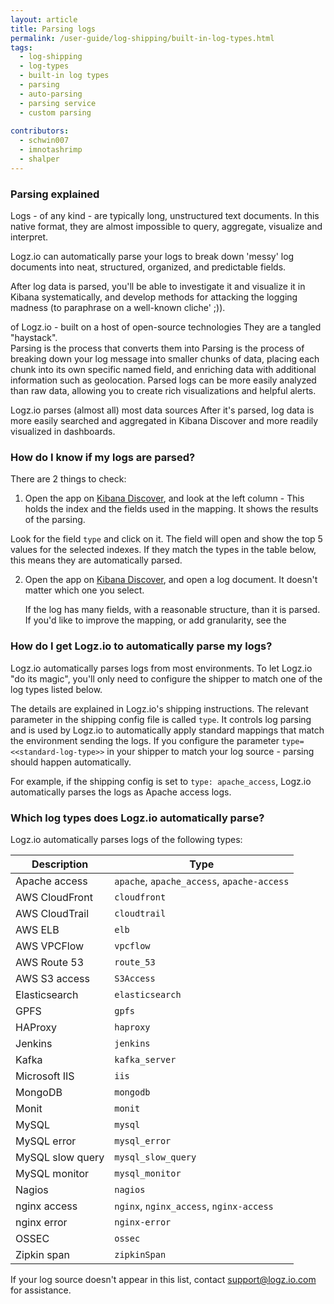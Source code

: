 ```yaml
---
layout: article
title: Parsing logs  
permalink: /user-guide/log-shipping/built-in-log-types.html
tags:
  - log-shipping
  - log-types
  - built-in log types 
  - parsing 
  - auto-parsing 
  - parsing service
  - custom parsing 
  
contributors:
  - schwin007
  - imnotashrimp
  - shalper
---
```

### Parsing explained   

Logs - of any kind - are typically long, unstructured text documents. In this native format, they are almost impossible to query, aggregate, visualize and interpret. 

Logz.io can automatically parse your logs to break down 'messy' log documents into neat, structured, organized, and predictable fields. 

After log data is parsed, you'll be able to investigate it and visualize it in Kibana systematically, and develop methods for attacking the logging madness (to paraphrase on a well-known cliche' ;)).


of Logz.io - built on a host of open-source technologies  They are a tangled "haystack".  
Parsing is the process that converts them into 
Parsing is the process of breaking down your log message into smaller chunks of data,
placing each chunk into its own specific named field,
and enriching data with additional information such as geolocation.
Parsed logs can be more easily analyzed than raw data,
allowing you to create rich visualizations and helpful alerts.


Logz.io parses (almost all) most data sources After it's parsed, log data is more easily searched and aggregated in Kibana Discover and more readily visualized in dashboards. 


### How do I know if my logs are parsed? 

There are 2 things to check:
1. Open the app on [Kibana Discover](https://app.logz.io/#/dashboard/kibana/discover?), and look at the left column - This holds the index and the fields used in the mapping. It shows the results of the parsing. 

Look for the field `type` and click on it. The field will open and show the top 5 values for the selected indexes. If they match the types in the table below, this means they are automatically parsed. 

2. Open the app on [Kibana Discover](https://app.logz.io/#/dashboard/kibana/discover?), 
    and open a log document. It doesn't matter which one you select. 

    If the log has many fields, with a reasonable structure, than it is parsed. If you'd like to improve the mapping, or add granularity, see the 


### How do I get Logz.io to automatically parse my logs?  

Logz.io automatically parses logs from most environments. To let Logz.io "do its magic", you'll only need to configure the shipper to match one of the log types listed below. 

The details are explained in Logz.io's shipping instructions. The relevant parameter in the shipping config file is called `type`. It controls log parsing and is used by Logz.io to automatically apply standard mappings that match the environment sending the logs. If you configure the parameter `type=<<standard-log-type>>` in your shipper to match your log source - parsing should happen automatically.  

For example, if the shipping config is set to `type: apache_access`, Logz.io automatically parses the logs as Apache access logs. 

### Which log types does Logz.io automatically parse? 

Logz.io automatically parses logs of the following types:

| Description           | Type                                       |
|-----------------------|--------------------------------------------|
| Apache access         | `apache`, `apache_access`, `apache-access` |
| AWS CloudFront        | `cloudfront`                               |
| AWS CloudTrail        | `cloudtrail`                               |
| AWS ELB               | `elb`                                      |
| AWS VPCFlow           | `vpcflow`                                  |
| AWS Route 53          | `route_53`                                 |
| AWS S3 access         | `S3Access`                                 |
| Elasticsearch         | `elasticsearch`                            |
| GPFS                  | `gpfs`                                     |
| HAProxy               | `haproxy`                                  |
| Jenkins               | `jenkins`                                  |
| Kafka                 | `kafka_server`                             |
| Microsoft IIS         | `iis`                                      |
| MongoDB               | `mongodb`                                  |
| Monit                 | `monit`                                    |
| MySQL                 | `mysql`                                    |
| MySQL error           | `mysql_error`                              |
| MySQL slow query      | `mysql_slow_query`                         |
| MySQL monitor         | `mysql_monitor`                            |
| Nagios                | `nagios`                                   |
| nginx access          | `nginx`, `nginx_access`, `nginx-access`    |
| nginx error           | `nginx-error`                              |
| OSSEC                 | `ossec`                                    |
| Zipkin span           | `zipkinSpan`                               |


If your log source doesn't appear in this list, contact support@logz.io.com for assistance.  
